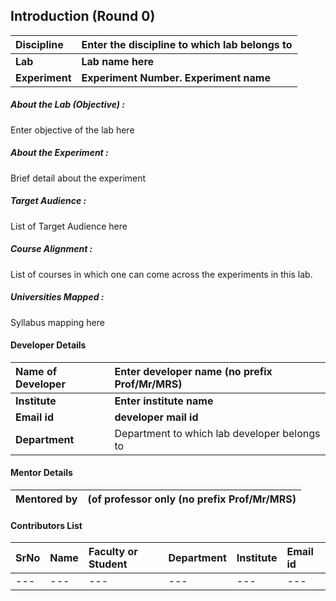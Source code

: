 ## Introduction (Round 0)

<b>Discipline</b> | <b>Enter the discipline to which lab belongs to</b>
:--|:--|
<b>Lab</b> | <b>Lab name here</b>
<b> Experiment</b> |  <b> Experiment Number. Experiment name </b>

<h5> About the Lab (Objective) : </h5>

Enter objective of the lab here

<h5> About the Experiment : </h5>
Brief detail about the experiment

<h5> Target Audience : </h5>
List of Target Audience here

<h5> Course Alignment : </h5>
List of courses in which one can come across the experiments in this lab.

<h5> Universities Mapped : </h5>
Syllabus mapping  here

#### Developer Details

<b>Name of Developer</b>  | <b> Enter developer name (no prefix Prof/Mr/MRS)</b>
:--|:--|
<b> Institute</b>  | <b>Enter institute name</b>
<b> Email id</b> | <b> developer mail id</b>
<b> Department | Department to which lab developer belongs to

#### Mentor Details

<b>Mentored by | <b> (of professor only (no prefix Prof/Mr/MRS)
:--|:--|

#### Contributors List

SrNo | Name | Faculty or Student | Department| Institute | Email id
:--|:--|:--|:--|:--|:--|
--- | --- |---|---|---|---|
